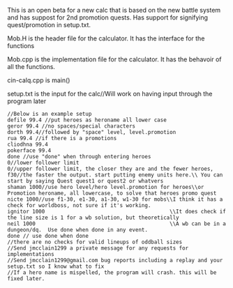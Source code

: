 
This is an open beta for a new calc that is based on the new battle system and has suppost for 2nd promotion quests. Has support for signifying quest/promotion in setup.txt. 

Mob.H is the header file for the calculator. It has the interface for the functions

Mob.cpp is the implementation file for the calculator. It has the behavoir of all the functions.

cin-calq.cpp is main()

setup.txt is the input for the calc//Will work on having input through the program later



```
//Below is an example setup
defile 99.4 //put heroes as heroname all lower case 
geror 99.4 //no spaces/special characters 
dorth 99.4//followed by "space" level, level.promotion 
rua 99.4 //if there is a promotions
cliodhna 99.4
pokerface 99.4
done //use "done" when through entering heroes
0//lower follower limit
0//upper follower limit, the closer they are and the fewer heroes,
f30//the faster the output. start putting enemy units here.\\ You can start by saying Quest quest1 or quest2 or whatvers
shaman 1000//use hero level/hero level.promotion for heroes\\or Promotion heroname, all lowercase, to solve that heroes promo quest
nicte 1000//use f1-30, e1-30, a1-30, w1-30 for mobs\\I think it has a check for worldboss, not sure if it's working.
ignitor 1000                                        \\It does check if the line size is 1 for a wb solution, but theoretically
neil 1000                                           \\A wb can be in a dungeon/dq.  Use done when done in any event.
done // use done when done
//there are no checks for valid lineups of oddball sizes
//Send jmcclain1299 a private message for any requests for implementations
//Send jmcclain1299@gmail.com bug reports including a replay and your setup.txt so I know what to fix
//If a hero name is mispelled, the program will crash. this will be fixed later.
```
